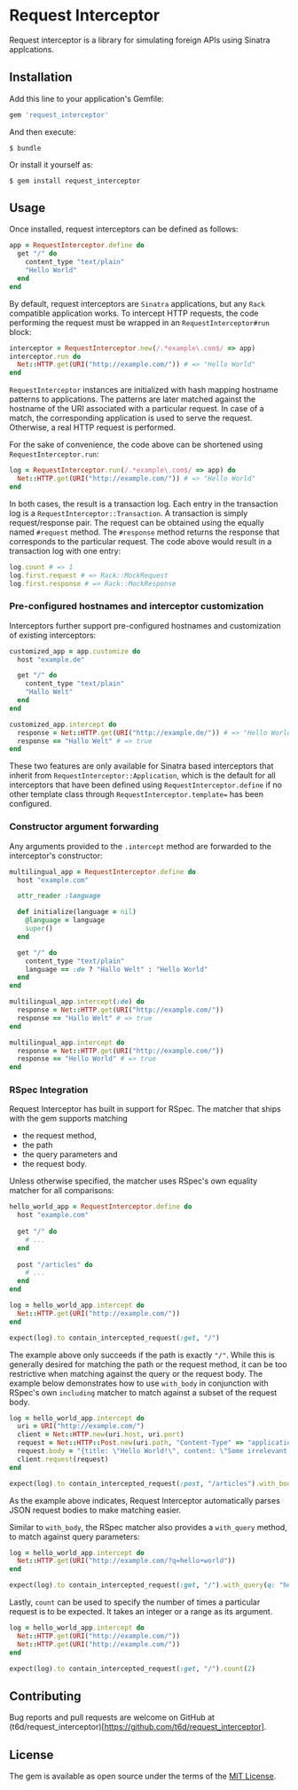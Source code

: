 # Request Interceptor

Request interceptor is a library for simulating foreign APIs using Sinatra applcations.

## Installation

Add this line to your application's Gemfile:

```ruby
gem 'request_interceptor'
```

And then execute:

    $ bundle

Or install it yourself as:

    $ gem install request_interceptor

## Usage

Once installed, request interceptors can be defined as follows:

```ruby
app = RequestInterceptor.define do
  get "/" do
    content_type "text/plain"
    "Hello World"
  end
end
```

By default, request interceptors are `Sinatra` applications, but any `Rack` compatible application works.
To intercept HTTP requests, the code performing the request must be wrapped in an `RequestInterceptor#run` block:

```ruby
interceptor = RequestInterceptor.new(/.*example\.com$/ => app)
interceptor.run do
  Net::HTTP.get(URI("http://example.com/")) # => "Hello World"
end
```

`RequestInterceptor` instances are initialized with hash mapping hostname patterns to applications.
The patterns are later matched against the hostname of the URI associated with a particular request.
In case of a match, the corresponding application is used to serve the request.
Otherwise, a real HTTP request is performed.

For the sake of convenience, the code above can be shortened using `RequestInterceptor.run`:

```ruby
log = RequestInterceptor.run(/.*example\.com$/ => app) do
  Net::HTTP.get(URI("http://example.com/")) # => "Hello World"
end
```

In both cases, the result is a transaction log.
Each entry in the transaction log is a `RequestInterceptor::Transaction`.
A transaction is simply request/response pair.
The request can be obtained using the equally named `#request` method.
The `#response` method returns the response that corresponds to the particular request.
The code above would result in a transaction log with one entry:

```ruby
log.count # => 1
log.first.request # => Rack::MockRequest
log.first.response # => Rack::MockResponse
```

### Pre-configured hostnames and interceptor customization

Interceptors further support pre-configured hostnames and customization of existing interceptors:

```ruby
customized_app = app.customize do
  host "example.de"

  get "/" do
    content_type "text/plain"
    "Hallo Welt"
  end
end

customized_app.intercept do
  response = Net::HTTP.get(URI("http://example.de/")) # => "Hello World"
  response == "Hallo Welt" # => true
end
```

These two features are only available for Sinatra based interceptors that inherit from `RequestInterceptor::Application`, which is the default for all interceptors that have been defined using `RequestInterceptor.define` if no other template class through `RequestInterceptor.template=` has been configured.

### Constructor argument forwarding

Any arguments provided to the `.intercept` method are forwarded to the interceptor's constructor:

```ruby
multilingual_app = RequestInterceptor.define do
  host "example.com"

  attr_reader :language

  def initialize(language = nil)
    @language = language
    super()
  end

  get "/" do
    content_type "text/plain"
    language == :de ? "Hallo Welt" : "Hello World"
  end
end

multilingual_app.intercept(:de) do
  response = Net::HTTP.get(URI("http://example.com/"))
  response == "Hallo Welt" # => true
end

multilingual_app.intercept do
  response = Net::HTTP.get(URI("http://example.com/"))
  response == "Hello World" # => true
end
```

### RSpec Integration

Request Interceptor has built in support for RSpec.
The matcher that ships with the gem supports matching

* the request method,
* the path
* the query parameters and
* the request body.

Unless otherwise specified, the matcher uses RSpec's own equality matcher for all comparisons:

```ruby
hello_world_app = RequestInterceptor.define do
  host "example.com"
  
  get "/" do
    # ...
  end
  
  post "/articles" do
    # ...
  end
end

log = hello_world_app.intercept do
  Net::HTTP.get(URI("http://example.com/"))
end

expect(log).to contain_intercepted_request(:get, "/")
```

The example above only succeeds if the path is exactly `"/"`.
While this is generally desired for matching the path or the request method, it can be too restrictive when matching against the query or the request body.
The example below demonstrates how to use `with_body` in conjunction with RSpec's own `including` matcher to match against a subset of the request body.

```ruby
log = hello_world_app.intercept do
  uri = URI("http://example.com/")
  client = Net::HTTP.new(uri.host, uri.port)
  request = Net::HTTP::Post.new(uri.path, "Content-Type" => "application/json")
  request.body = "{title: \"Hello World!\", content: \"Some irrelevant content.\"}"
  client.request(request)
end

expect(log).to contain_intercepted_request(:post, "/articles").with_body(including(title: "Hello World!"))
```

As the example above indicates, Request Interceptor automatically parses JSON request bodies to make matching easier.

Similar to `with_body`, the RSpec matcher also provides a `with_query` method, to match against query parameters:

```ruby
log = hello_world_app.intercept do
  Net::HTTP.get(URI("http://example.com/?q=hello+world"))
end

expect(log).to contain_intercepted_request(:get, "/").with_query(q: "hello+world")
```

Lastly, `count` can be used to specify the number of times a particular request is to be expected.
It takes an integer or a range as its argument.

```ruby
log = hello_world_app.intercept do
  Net::HTTP.get(URI("http://example.com/"))
  Net::HTTP.get(URI("http://example.com/"))
end

expect(log).to contain_intercepted_request(:get, "/").count(2)
```

## Contributing

Bug reports and pull requests are welcome on GitHub at (t6d/request_interceptor)[https://github.com/t6d/request_interceptor].

## License

The gem is available as open source under the terms of the [MIT License](http://opensource.org/licenses/MIT).

